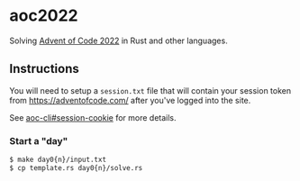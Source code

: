 # aoc2022

Solving [Advent of Code 2022](https://adventofcode.com/2022) in Rust and other
languages.

## Instructions

You will need to setup a `session.txt` file that will contain your session token
from <https://adventofcode.com/> after you've logged into the site.

See [aoc-cli#session-cookie](https://github.com/scarvalhojr/aoc-cli#session-cookie) for more details.

### Start a "day"

```bash
$ make day0{n}/input.txt
$ cp template.rs day0{n}/solve.rs
```

